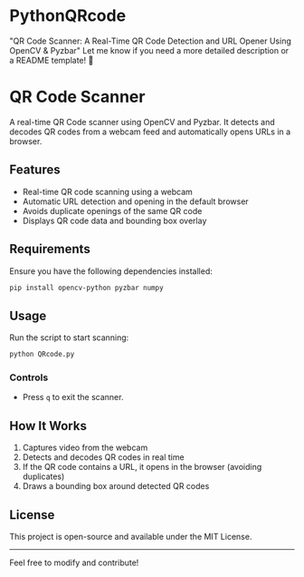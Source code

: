 # PythonQRcode
"QR Code Scanner: A Real-Time QR Code Detection and URL Opener Using OpenCV &amp; Pyzbar"  Let me know if you need a more detailed description or a README template! 🚀


# QR Code Scanner

A real-time QR Code scanner using OpenCV and Pyzbar. It detects and decodes QR codes from a webcam feed and automatically opens URLs in a browser.

## Features
- Real-time QR code scanning using a webcam
- Automatic URL detection and opening in the default browser
- Avoids duplicate openings of the same QR code
- Displays QR code data and bounding box overlay

## Requirements
Ensure you have the following dependencies installed:

```sh
pip install opencv-python pyzbar numpy
```

## Usage
Run the script to start scanning:

```sh
python QRcode.py
```

### Controls
- Press `q` to exit the scanner.

## How It Works
1. Captures video from the webcam
2. Detects and decodes QR codes in real time
3. If the QR code contains a URL, it opens in the browser (avoiding duplicates)
4. Draws a bounding box around detected QR codes



## License
This project is open-source and available under the MIT License.

---
Feel free to modify and contribute!
